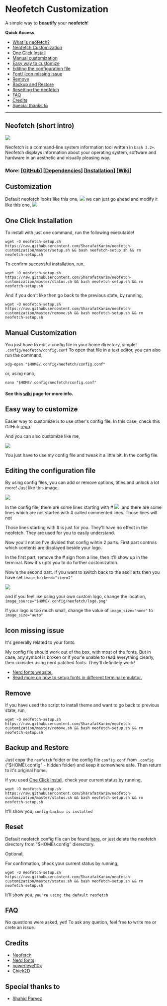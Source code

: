 # Neofetch Customization

A simple way to **beautify** your **neofetch**!

**Quick Access**

- [What is neofetch?](#neofetch-short)
- [Neofetch Customization](#customization)
- [One Click Install](#one-click-installation)
- [Manual customization](#manual-customization)
- [Easy way to customize](#easy-way-to-customize)
- [Editing the configuration file](#editing-the-configuration-file)
- [Font/ Icon missing issue](#icon-missing-issue)
- [Remove](#remove)
- [Backup and Restore](#backup-and-restore)
- [Resetting the neofetch](#reset)
- [FAQ](#faq)
- [Credits](#credits)
- [Special thanks to](#special-thanks-to)

---

## Neofetch (short intro)

![](https://camo.githubusercontent.com/14691b6ee91d014a673172118021f8a0707d633266ac96ae739d7298f3e8bbd4/68747470733a2f2f692e696d6775722e636f6d2f5a51493245597a2e706e67)

Neofetch is a command-line system information tool written in `bash 3.2+`. Neofetch displays information about your operating system, software and hardware in an aesthetic and visually pleasing way.

### More: [[GitHub](https://github.com/dylanaraps/neofetch)] \[[Dependencies](https://github.com/dylanaraps/neofetch/wiki/Dependencies)\] \[[Installation](https://github.com/dylanaraps/neofetch/wiki/Installation)\] \[[Wiki](https://github.com/dylanaraps/neofetch/wiki)\]

## Customization


Default neofetch looks like this one,
![](https://camo.githubusercontent.com/857a5a0ccfa464dfcfd195902677aa3cb87a1f430a5f8a49574715c3263b72be/68747470733a2f2f692e696d6775722e636f6d2f6c55726b51424e2e706e67)
we can just go ahead and modify it like this one,
![](https://camo.githubusercontent.com/a4b5f48a47a9743c8249bf3253f2b3ad73353ec57272f0e4a131d39185162ebb/68747470733a2f2f63646e2e646973636f72646170702e636f6d2f6174746163686d656e74732f3633353632353932353734383435373438322f3836343430363831383534353836303635392f756e6b6e6f776e2e706e67)

## One Click Installation

To install with just one command, run the following executable!

```
wget -O neofetch-setup.sh https://raw.githubusercontent.com/SharafatKarim/neofetch-customization/master/setup.sh && bash neofetch-setup.sh && rm neofetch-setup.sh
```
To confirm successful installation, run,
```
wget -O neofetch-setup.sh https://raw.githubusercontent.com/SharafatKarim/neofetch-customization/master/status.sh && bash neofetch-setup.sh && rm neofetch-setup.sh
```
And if you don't like then go back to the previous state, by running,
```
wget -O neofetch-setup.sh https://raw.githubusercontent.com/SharafatKarim/neofetch-customization/master/remove.sh && bash neofetch-setup.sh && rm neofetch-setup.sh
```
## Manual Customization


You just have to edit a config file in your home directory, simple!
`.config/neofetch/config.conf`
To open that file in a text editor, you can also run the command,

```
xdg-open "$HOME/.config/neofetch/config.conf"

```
or, using nano,
```
nano "$HOME/.config/neofetch/config.conf"

```
#### See this [wiki](https://github.com/dylanaraps/neofetch/wiki/Customizing-Info) page for more info.

## Easy way to customize


Easier way to customize is to use other's config file. In this case, check this GitHub [repo](https://github.com/Chick2D/neofetch-themes).

And you can also customize like me,

<img src="preview/1.png">

You just have to use my config file and tweak it a little bit.
In the config file.

## Editing the configuration file

By using config files, you can add or remove options, titles and unlock a lot more! Just like this image,

<img src="preview/2.png">

In the config file, there are some lines starting with #
<img src="screen/cmt1.png">
,and there are some lines which are not started with # called commented lines. Those lines will not

Those lines starting with # is just for you. They'll have no effect in the neofetch. They are used for you to easily understand.

Now you'll notice I've divided that config wihtin 2 parts. First part controls which contents are displayed beside your logo.

In the first part, remove the # sign from a line, then it'll show up in the terminal. Now it's upto you to do further customization.

Now's the second part. If you want to switch back to the ascii arts then you have set
`image_backend="iterm2"`

<img src="screen/img1.png">

and if you feel like using your own custom logo, change the location, `image_source="$HOME/.config/neofetch/logo.png"`

If your logo is too much small, change the value of `image_size="none"` to `image_size="auto"`

## Icon missing issue


It's generally related to your fonts.

My config file should work out of the box, with most of the fonts. But in case, any symbol is broken or if your'e unable to read everything clearly, then consider using nerd patched fonts. They'll definitely work!

- [Nerd fonts website.](https://www.nerdfonts.com/)
- [Read more on how to setup fonts in different terminal emulator.](https://github.com/romkatv/powerlevel10k#fonts)

## Remove

If you have used the script to install theme and want to go back to previous state, run, 
```
wget -O neofetch-setup.sh https://raw.githubusercontent.com/SharafatKarim/neofetch-customization/master/remove.sh && bash neofetch-setup.sh && rm neofetch-setup.sh
```

## Backup and Restore

Just copy the `neofetch` folder or the config file `config.conf` from `.config` ("$HOME/.config" - hidden folder) and keep it somewhere safe. Then return to it's original home.


If you used [One Click Install](#one-click-installation), check your current status by running,
```
wget -O neofetch-setup.sh https://raw.githubusercontent.com/SharafatKarim/neofetch-customization/master/status.sh && bash neofetch-setup.sh && rm neofetch-setup.sh
```
It'll show you, `config-backup is installed`

## Reset


Default neofetch config file can be found [here](https://github.com/dylanaraps/neofetch/wiki/Config-File), or just delete the neofetch directory from "$HOME/.config" dierectory.

Optional,

For confirmation, check your current status by running,
```
wget -O neofetch-setup.sh https://raw.githubusercontent.com/SharafatKarim/neofetch-customization/master/status.sh && bash neofetch-setup.sh && rm neofetch-setup.sh
```
It'll show you, 
`you're using the default neofetch`

## FAQ


No questions were asked, yet! To ask any quetion, feel free to write me or crete an issue.

## Credits

- [Neofetch](https://github.com/dylanaraps/neofetch)
- [Nerd fonts](https://www.nerdfonts.com/)
- [powerlevel10k](https://github.com/romkatv/powerlevel10k)
- [Chick2D](https://github.com/Chick2D/neofetch-themes)

## Special thanks to

- [Shahid Parvez](https://mrsnailo.github.io/)